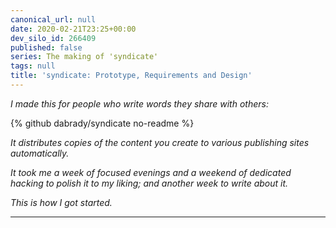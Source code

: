 ```yaml
---
canonical_url: null
date: 2020-02-21T23:25+00:00
dev_silo_id: 266409
published: false
series: The making of 'syndicate'
tags: null
title: 'syndicate: Prototype, Requirements and Design'
---
```


_I made this for people who write words they share with others:_

{% github dabrady/syndicate no-readme %}

_It distributes copies of the content you create to various publishing sites automatically._

_It took me a week of focused evenings and a weekend of dedicated hacking to polish it to my liking; and another week to write about it._

_This is how I got started._

---

<!---
- The first challenge I overcame was finding a Docker image that would actually run Python; turns out the `alpine` image used in the tutorial did not have Python installed, so I needed to find one that did (python:alpine)
- Now that I could run Python, I needed to figure out how to use the DEV.to API: what Python library should I be using?
- The `requests` package was the answer, quickly found, and its documentation was the second sacred text in this project's development
- I started to familiarize myself with `requests` and the DEV API by transforming my Hello World script into something that would simply retrieve the metadata for my published posts on DEV.to (by this time, I'd written 4 or 5 and so this was a really nice sample data set)
- Once I got that working, I thought about whether I would actually need that functionality in `syndicate`: it wasn't clear at that point, because I hadn't actually done any design work for the project itself yet; I decided to spend time making this bit of logic an example for myself to follow with respect to using the DEV API and `requests` package properly (including things like error handling, input validation, request authentication, failed request handling, testing, and logging)
- This decision proved quite valuable: it gave me a concrete exercise in which I figured out how my overall application logic would flow, and learned things like how to print to the Github Workflow log; how to read information from the Github Action environment; how to use Pytest; how to authenticate my DEV API requests and parse response bodies; how to handle failed requests
- By the end of the end of that exercise, I had:
  - a Github Workflow definition that used my action and provided it with a list of platforms to publish to and the API keys required for using their APIs
  - an entrypoint for the Docker container that simply invoked my 'main' Python script with any arguments specified by the workflow
  - a 'main' Python script, which was actually a Python module called 'syndicate' which defined a single function, `elsewhere`, responsible for basic input validation, delegation to the appropriate silo adapters, and final reporting
  - a 'DEV' adapter that fetched and returned my published posts from DEV.to using the API key provided by the workflow definition
  - the beginnings of a utility library with functions that handled printing to the Github Workflow log at various log levels
  - a small test suite for my 'fetch' logic
  - a fully polished and tested example of how to interact with the DEV.to API via the `requests` package
  - not to mention a much firmer grasp of using Python itself
- At this point I paused development, and spent an evening working on the requirements and tech design for the actual thing I wanted to build
- Initial requirements
  - My MVP (and possibly first release) would only support DEV.to
  - It needed to be easy to add support for publishing to new platforms
  - Given a Markdown file, it needed to be able to create a draft on DEV.to with its contents
  - Given a (presumably changed) Markdown file previously syndicated to DEV.to, it needed to be able to replace the syndicated copy with the new version
  - Given a commit that triggered a workflow using the `syndicate` action, it needed to be able to identify and extract the contents of the added/modified files to syndicate from that commit
  - It needed to be able to identify files that had been syndicated to a given silo previously, in order to decide whether to create a draft or push an update
- Tech design
  - inputs: list of silos and associated API keys
  - outputs: summary of the files added/modified on each silo
  - structured as mentioned previously: mechanisms for interacting with a particular silo encapsulated in their own adapter files; `syndicate.elsewhere` responsible for engaging the appropriate adapters and aggregating the output
  - syndicated files would be 'tagged' with unique identifiers provided (presumably) by the silos themselves in the draft API response; tags take the form of attributes injected into the YAML frontmatter of a Markdown file, and persisted via committing upstream
- Requirements and basic design in hand, I set to work
-->